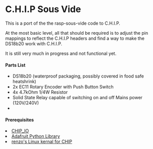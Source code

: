 # C.H.I.P Sous Vide


<p>This is a port of the the rasp-sous-vide code to C.H.I.P.</p>

<p>At the most basic level, all that should be required is to adjust the pin mappings to reflect the C.H.I.P headers and find a way to make the DS18b20 work with C.H.I.P.</p>

<p>It is still very much in progress and not functional yet.</p>

<h4>Parts List</h4>
<ul>
  <li>DS18b20 (waterproof packaging, possibly covered in food safe heatshrink)</li>
  <li>2x EC11 Rotary Encoder with Push Button Switch</li>
  <li>4x 4.7kOhm 1/4W Resistor</li>
  <li>Solid State Relay capable of switching on and off Mains power (120V/240V)<li>
</ul>

<h4>Prerequisites</h4>
<li><a href="https://github.com/xtacocorex/CHIP_IO">CHIP_IO</a></li>
<li><a href="https://github.com/xtacocorex/Adafruit_Python_GPIO">Adafruit Python Library</a>
<li><a href="http://www.chip-community.org/index.php/Compile_the_Linux_kernel_for_Chip:_my_personal_HOWTO">renzo's Linux kernal for CHIP</a>

